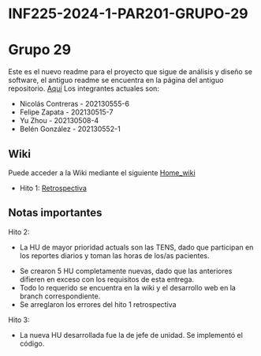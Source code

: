 # INF225-2024-1-PAR201-GRUPO-29
# Grupo 29

Este es el nuevo readme para el proyecto que sigue de análisis y diseño se software, el antiguo readme se encuentra en la página del antiguo repositorio. [Aquí](https://github.com/Tabby2109/INF236-2023-2-PAR201-GRUPO-02)
Los integrantes actuales son:

* Nicolás Contreras - 202130555-6
* Felipe Zapata - 202130515-7
* Yu Zhou - 202130508-4
* Belén González - 202130552-1

## Wiki
Puede acceder a la Wiki mediante el siguiente [Home_wiki](https://github.com/naikelito/INF225-GRUPO29-PROYECTO/wiki)

* Hito 1: [Retrospectiva](https://github.com/naikelito/INF225-GRUPO29-PROYECTO/wiki/Restrospectiva)
## Notas importantes

Hito 2:
* La HU de mayor prioridad actuals son las TENS, dado que participan en los reportes diarios y toman las horas de los/as pacientes.
- Se crearon 5 HU completamente nuevas, dado que las anteriores difieren en exceso con los requisitos de esta entrega.
- Todo lo requerido se encuentra en la wiki y el desarrollo web en la branch correspondiente.
- Se arreglaron los errores del hito 1 retrospectiva

Hito 3:
- La nueva HU desarrollada fue la de jefe de unidad. Se implementó el código.
